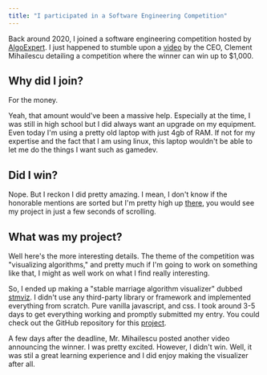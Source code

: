 ```yaml
---
title: "I participated in a Software Engineering Competition"
---
```


Back around 2020, I joined a software engineering competition hosted by [AlgoExpert](https://www.algoexpert.io/product). I just happened
to stumble upon a [video](https://www.youtube.com/@clem) by the CEO, Clement Mihailescu detailing a competition where the winner can win
up to $1,000.

## Why did I join?
For the money.

Yeah, that amount would've been a massive help. Especially at the time, I was still in high school
but I did always want an upgrade on my equipment. Even today I'm using a pretty old laptop with just 
4gb of RAM. If not for my expertise and the fact that I am using linux, this laptop wouldn't be able to 
let me do the things I want such as gamedev.

## Did I win?
Nope. But I reckon I did pretty amazing. I mean, I don't know if the honorable mentions are sorted but I'm pretty
high up [there](https://www.algoexpert.io/swe-project-contests/2020-summer), you would see my project in just a few 
seconds of scrolling.

## What was my project?
Well here's the more interesting details. The theme of the competition was "visualizing algorithms," and pretty much if I'm
going to work on something like that, I might as well work on what I find really interesting.

So, I ended up making a "stable marriage algorithm visualizer" dubbed [stmviz](https://sevora.github.io/stmviz/). I didn't use any
third-party library or framework and implemented everything from scratch. Pure vanilla javascript, and css. I took around 3-5 days to get
everything working and promptly submitted my entry. You could check out the GitHub repository for this [project](https://github.com/sevora/stmviz).

A few days after the deadline, Mr. Mihailescu posted another video announcing the winner. I was pretty excited. However, I didn't win.
Well, it was stil a great learning experience and I did enjoy making the visualizer after all.
